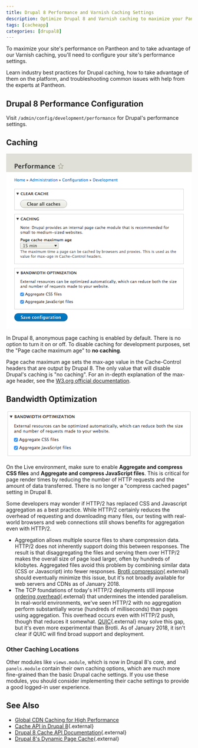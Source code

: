 ```yaml
---
title: Drupal 8 Performance and Varnish Caching Settings
description: Optimize Drupal 8 and Varnish caching to maximize your Pantheon site's performance.
tags: [cacheapp]
categories: [drupal8]
---
```

To maximize your site's performance on Pantheon and to take advantage of our Varnish caching, you'll need to configure your site's performance settings.

<Callout title="Agency DevOps Training" link="https://pantheon.io/agencies/learn-pantheon?docs">
<p>Learn industry best practices for Drupal caching, how to take advantage of them on the platform, and troubleshooting common issues with help from the experts at Pantheon.</p>
</Callout>

## Drupal 8 Performance Configuration
Visit `/admin/config/development/performance` for Drupal's performance settings.

## Caching
![caching settings](/source/docs/assets/images/drupal-8-performance-settings.png)

In Drupal 8, anonymous page caching is enabled by default. There is no option to turn it on or off. To disable caching for development purposes, set the "Page cache maximum age" to **no caching**.

Page cache maximum age sets the max-age value in the Cache-Control headers that are output by Drupal 8. The only value that will disable Drupal's caching is "no caching". For an in-depth explanation of the max-age header, see the [W3.org official documentation](https://www.w3.org/Protocols/rfc2616/rfc2616-sec14.html#sec14.9.3).

## Bandwidth Optimization
![bandwidth](/source/docs/assets/images/drupal-8-bandwidth-optimization.png)

On the Live environment, make sure to enable **Aggregate and compress CSS files** and **Aggregate and compress JavaScript files**. This is critical for page render times by reducing the number of HTTP requests and the amount of data transferred. There is no longer a "compress cached pages" setting in Drupal 8.

Some developers may wonder if HTTP/2 has replaced CSS and Javascript aggregation as a best practice. While HTTP/2 certainly reduces the overhead of requesting and downloading many files, our testing with real-world browsers and web connections still shows benefits for aggregation even with HTTP/2.

* Aggregation allows multiple source files to share compression data. HTTP/2 does not inherently support doing this between responses. The result is that disaggregating the files and serving them over HTTP/2 makes the overall size of page load larger, often by hundreds of kilobytes. Aggregated files avoid this problem by combining similar data (CSS or Javascript) into fewer responses. [Brotli compression](https://en.wikipedia.org/wiki/Brotli){.external} should eventually minimize this issue, but it's not broadly available for web servers and CDNs as of January 2018.
* The TCP foundations of today's HTTP/2 deployments still impose [ordering overhead](https://en.wikipedia.org/wiki/Head-of-line_blocking){.external} that undermines the intended parallelism. In real-world environments, we've seen HTTP/2 with no aggregation perform substantially worse (hundreds of milliseconds) than pages using aggregation. This overhead occurs even with HTTP/2 push, though that reduces it somewhat. [QUIC](https://en.wikipedia.org/wiki/QUIC){.external} may solve this gap, but it's even more experimental than Brotli. As of January 2018, it isn't clear if QUIC will find broad support and deployment.

### Other Caching Locations
Other modules like `views.module`, which is now in Drupal 8's core, and `panels.module` contain their own caching options, which are much more fine-grained than the basic Drupal cache settings. If you use these modules, you should consider implementing their cache settings to provide a good logged-in user experience.

## See Also
- [Global CDN Caching for High Performance](/docs/global-cdn-caching/)
- [Cache API in Drupal 8](https://www.drupal.org/developing/api/8/cache){.external}
- [Drupal 8 Cache API Documentation](https://api.drupal.org/api/drupal/core!core.api.php/group/cache/8){.external}
- [Drupal 8's Dynamic Page Cache](http://wimleers.com/article/drupal-8-dynamic-page-cache){.external}
